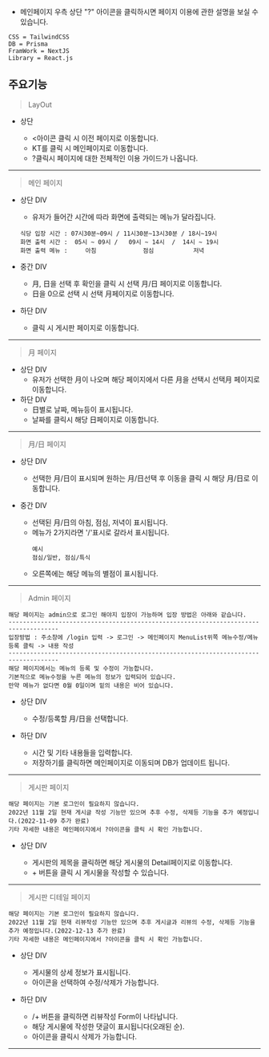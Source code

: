 * 메인페이지 우측 상단 "?" 아이콘을 클릭하시면 페이지 이용에 관한 설명을 보실 수 있습니다.


```
CSS = TailwindCSS
DB = Prisma
FramWork = NextJS
Library = React.js
```

## 주요기능

> LayOut

- 상단

  - <아이콘 클릭 시 이전 페이지로 이동합니다.
  - KT를 클릭 시 메인페이지로 이동합니다.
  - ?클릭시 페이지에 대한 전체적인 이용 가이드가 나옵니다.

---

> 메인 페이지

- 상단 DIV
  - 유저가 들어간 시간에 따라 화면에 출력되는 메뉴가 달라집니다.
  ```
  식당 입장 시간 : 07시30분~09시 / 11시30분~13시30분 / 18시~19시
  화면 출력 시간 :  05시 ~ 09시 /   09시 ~ 14시  /  14시 ~ 19시
  화면 출력 메뉴 :     아침             점심           저녁
  ```
- 중간 DIV

  - 月, 日을 선택 후 확인을 클릭 시 선택 月/日 페이지로 이동합니다.
  - 日을 0으로 선택 시 선택 月페이지로 이동합니다.

- 하단 DIV
  - 클릭 시 게시판 페이지로 이동합니다.

---

> 月 페이지

- 상단 DIV
  - 유저가 선택한 月이 나오며 해당 페이지에서 다른 月을 선택시 선택月 페이지로 이동합니다.
- 하단 DIV
  - 日별로 날짜, 메뉴등이 표시됩니다.
  - 날짜를 클릭시 해당 日페이지로 이동합니다.

---

> 月/日 페이지

- 상단 DIV

  - 선택한 月/日이 표시되며 원하는 月/日선택 후 이동을 클릭 시 해당 月/日로 이동합니다.

- 중간 DIV

  - 선택된 月/日의 아침, 점심, 저녁이 표시됩니다.
  - 메뉴가 2가지라면 '/'표시로 갈라서 표시됩니다.
    ```
    예시
    점심/일반, 점심/특식
    ```
  - 오른쪽에는 해당 메뉴의 별점이 표시됩니다.

---

> Admin 페이지

```
해당 페이지는 admin으로 로그인 해야지 입장이 가능하며 입장 방법은 아래와 같습니다.
------------------------------------------------------------------------------------
입장방법 : 주소창에 /login 입력 -> 로그인 -> 메인페이지 MenuList위쪽 메뉴수정/메뉴등록 클릭 -> 내용 작성
------------------------------------------------------------------------------------
해당 페이지에서는 메뉴의 등록 및 수정이 가능합니다.
기본적으로 메뉴수정을 누른 메뉴의 정보가 입력되어 있습니다.
만약 메뉴가 없다면 0월 0일이며 밑의 내용은 비어 있습니다.
```

- 상단 DIV

  - 수정/등록할 月/日을 선택합니다.

- 하단 DIV
  - 시간 및 기타 내용들을 입력합니다.
  - 저장하기를 클릭하면 메인페이지로 이동되며 DB가 업데이트 됩니다.

---

> 게시판 페이지

```
해당 페이지는 기본 로그인이 필요하지 않습니다.
2022년 11월 2일 현재 게시글 작성 기능만 있으며 추후 수정, 삭제등 기능을 추가 예정입니다.(2022-11-09 추가 완료)
기타 자세한 내용은 메인페이지에서 ?아이콘을 클릭 시 확인 가능합니다.
```

- 상단 DIV

  - 게시판의 제목을 클릭하면 해당 게시물의 Detail페이지로 이동합니다.
  - \+ 버튼을 클릭 시 게시물을 작성할 수 있습니다.

---
> 게시판 디테일 페이지

```
해당 페이지는 기본 로그인이 필요하지 않습니다.
2022년 11월 2일 현재 리뷰작성 기능만 있으며 추후 게시글과 리뷰의 수정, 삭제등 기능을 추가 예정입니다.(2022-12-13 추가 완료)
기타 자세한 내용은 메인페이지에서 ?아이콘을 클릭 시 확인 가능합니다.
```

- 상단 DIV

  - 게시물의 상세 정보가 표시됩니다.
  - 아이콘을 선택하여 수정/삭제가 가능합니다.
  
- 하단 DIV

  - /+ 버튼을 클릭하면 리뷰작성 Form이 나타납니다.
  - 해당 게시물에 작성한 댓글이 표시됩니다(오래된 순).
  - 아이콘을 클릭시 삭제가 가능합니다.

---

